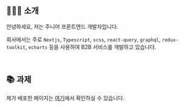 ## 👩🏻‍💻 소개

안녕하세요, 저는 주니어 프론트엔드 개발자입니다.

회사에서는 주로 `Nextjs`, `Typescript`, `scss`, `react-query`, `graphql`, `redux-toolkit`, `echarts` 등을 사용하여 B2B 서비스를 개발하고 있습니다.

<br/>

## 📚 과제

제가 배포한 페이지는 [여기](https://zubetcha.github.io/wanted-pre-onboarding-challenge-fe-2/global.html)에서 확인하실 수 있습니다.
